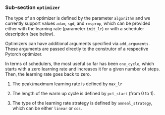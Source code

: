 ### Sub-section `optimizer`

The type of an optimizer is defined by the parameter `algorithm` and we 
currently support values `adam`, `sgd`, and `rmsprop`, which can be provided
either with the learning rate (parameter `init_lr`) or with a 
scheduler description (see below). 

Optimizers can have additional arguments specified via `add_arguments`.
These arguments are passed directly to the construtor of a respective Pytorch optimizer.

In terms of schedulers, the most useful so far has been `one_cycle`, which starts
with a zero learning rate and increases it for a given number of steps.
Then, the learning rate goes back to zero.

1. The peak/maximum learning rate is defined by `max_lr`

2. The length of the warm up cycle is defined by `pct_start` (from 0 to 1). 

3. The type of the learning rate strategy is defined by `anneal_strategy`, 
which can be either `linear` or `cos`.